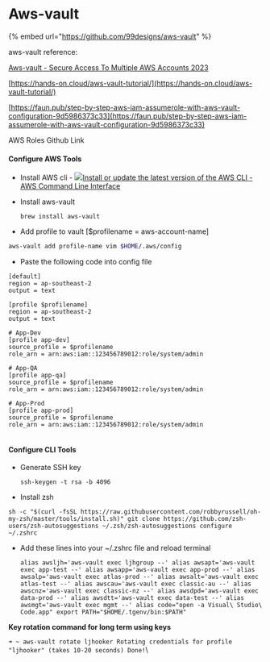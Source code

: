 # Aws-vault





{% embed url="https://github.com/99designs/aws-vault" %}

aws-vault reference:

[Aws-vault - Secure Access To Multiple AWS Accounts 2023](https://hands-on.cloud/how-to-securly-manage-connections-to-multiple-aws-accounts/)

[https://hands-on.cloud/aws-vault-tutorial/](https://hands-on.cloud/aws-vault-tutorial/)

[https://faun.pub/step-by-step-aws-iam-assumerole-with-aws-vault-configuration-9d5986373c33](https://faun.pub/step-by-step-aws-iam-assumerole-with-aws-vault-configuration-9d5986373c33)

&#x20;

AWS Roles Github Link



#### Configure AWS Tools <a href="#configure-aws-tools" id="configure-aws-tools"></a>

* Install AWS cli - [![](https://docs.aws.amazon.com/assets/images/favicon.ico)Install or update the latest version of the AWS CLI - AWS Command Line Interface](https://docs.aws.amazon.com/cli/latest/userguide/install-cliv2-mac.html)
*   Install aws-vault

    `brew install aws-vault`
* Add profile to vault \[$profilename = aws-account-name]

```bash
aws-vault add profile-name vim $HOME/.aws/config
```

* Paste the following code into config file

```
[default]
region = ap-southeast-2
output = text

[profile $profilename]
region = ap-southeast-2
output = text

# App-Dev
[profile app-dev]
source_profile = $profilename
role_arn = arn:aws:iam::123456789012:role/system/admin

# App-QA
[profile app-qa]
source_profile = $profilename
role_arn = arn:aws:iam::123456789012:role/system/admin

# App-Prod
[profile app-prod]
source_profile = $profilename
role_arn = arn:aws:iam::123456789012:role/system/admin


```

#### Configure CLI Tools <a href="#configure-cli-tools" id="configure-cli-tools"></a>

*   Generate SSH key

    `ssh-keygen -t rsa -b 4096`
* Install zsh

`sh -c "$(curl -fsSL https://raw.githubusercontent.com/robbyrussell/oh-my-zsh/master/tools/install.sh)" git clone https://github.com/zsh-users/zsh-autosuggestions ~/.zsh/zsh-autosuggestions configure ~/.zshrc`

*   Add these lines into your \~/.zshrc file and reload terminal

    `alias awsljh='aws-vault exec ljhgroup --' alias awsapt='aws-vault exec app-test --' alias awsapp='aws-vault exec app-prod --' alias awsalp='aws-vault exec atlas-prod --' alias awsalt='aws-vault exec atlas-test --' alias awscau='aws-vault exec classic-au --' alias awscnz='aws-vault exec classic-nz --' alias awsdpd='aws-vault exec data-prod --' alias awsdtt='aws-vault exec data-test --' alias awsmgt='aws-vault exec mgmt --' alias code="open -a Visual\ Studio\ Code.app" export PATH="$HOME/.tgenv/bin:$PATH"`

**Key rotation command for long term using keys**

`➜ ~ aws-vault rotate ljhooker Rotating credentials for profile "ljhooker" (takes 10-20 seconds) Done!`\


